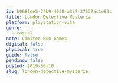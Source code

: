 ```yaml
---
id: b068fee5-74b9-4038-a337-37537ac1e83c
title: London Detective Mysteria
platform: playstation-vita
genre:
  - casual
note: Limited Run Games
digital: false
physical: true
guide: false
pending: false
posted: 2019-06-10
slug: london-detective-mysteria
---
```

